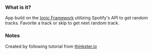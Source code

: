 ### What is it?

App build on the [Ionic Framework](http://ionicframework.com/) utilizing Spotify's API to get random tracks. Favorite a track or skip to get next random track.

### Notes

Created by following tutorial from [thinkster.io](https://thinkster.io/topics/ionic)